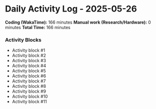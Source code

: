 # Daily Activity Log - 2025-05-26

**Coding (WakaTime):** 166 minutes
**Manual work (Research/Hardware):** 0 minutes
**Total Time:** 166 minutes

### Activity Blocks
- Activity block #1
- Activity block #2
- Activity block #3
- Activity block #4
- Activity block #5
- Activity block #6
- Activity block #7
- Activity block #8
- Activity block #9
- Activity block #10
- Activity block #11
